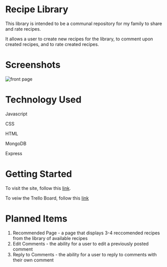 # Recipe Library

This library is intended to be a communal repository for my family to share and rate recipes.

It allows a user to create new recipes for the library, to comment upon created recipes, and to rate created recipes.


# Screenshots

![front page](https://i.imgur.com/FAUgIt5.png)

# Technology Used

Javascript

CSS

HTML

MongoDB

Express

# Getting Started

To visit the site, follow this [link](https://lilac-brown-bear-belt.cyclic.app).

To veiw the Trello Board, follow this [link](https://trello.com/b/mU3QL5Xi/project-2-recipes)

# Planned Items

1. Recommended Page - a page that displays 3-4 reccomended recipes from the library of available recipes
2. Edit Comments - the ability for a user to edit a previously posted comment
3. Reply to Comments - the ability for a user to reply to comments with their own comment